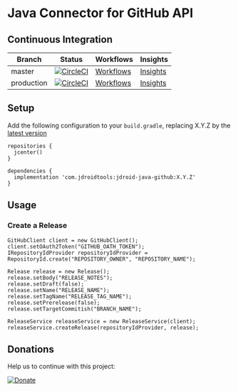 # Java Connector for GitHub API

## Continuous Integration
|Branch|Status|Workflows|Insights|
| ------------- | ------------- | ------------- | ------------- |
|master|[![CircleCI](https://circleci.com/gh/maxirosson/jdroid-java-github/tree/master.svg?style=svg)](https://circleci.com/gh/maxirosson/jdroid-java-github/tree/master)|[Workflows](https://circleci.com/gh/maxirosson/workflows/jdroid-java-github/tree/master)|[Insights](https://circleci.com/build-insights/gh/maxirosson/jdroid-java-github/master)|
|production|[![CircleCI](https://circleci.com/gh/maxirosson/jdroid-java-github/tree/production.svg?style=svg)](https://circleci.com/gh/maxirosson/jdroid-java-github/tree/production)|[Workflows](https://circleci.com/gh/maxirosson/workflows/jdroid-java-github/tree/production)|[Insights](https://circleci.com/build-insights/gh/maxirosson/jdroid-java-github/production)|

## Setup 

Add the following configuration to your `build.gradle`, replacing X.Y.Z by the [latest version](https://github.com/maxirosson/jdroid-java-github/releases/latest)

    repositories {
      jcenter()
    }
  
    dependencies {
      implementation 'com.jdroidtools:jdroid-java-github:X.Y.Z'
    }

## Usage

### Create a Release

    GitHubClient client = new GitHubClient();
    client.setOAuth2Token("GITHUB_OATH_TOKEN");
    IRepositoryIdProvider repositoryIdProvider = RepositoryId.create("REPOSITORY_OWNER", "REPOSITORY_NAME");
    
	Release release = new Release();
	release.setBody("RELEASE_NOTES");
	release.setDraft(false);
	release.setName("RELEASE_NAME");
	release.setTagName("RELEASE_TAG_NAME");
	release.setPrerelease(false);
	release.setTargetCommitish("BRANCH_NAME");

	ReleaseService releaseService = new ReleaseService(client);
	releaseService.createRelease(repositoryIdProvider, release);
    
## Donations
Help us to continue with this project:

[![Donate](https://www.paypalobjects.com/en_US/i/btn/btn_donate_LG.gif)](https://www.paypal.com/cgi-bin/webscr?cmd=_s-xclick&hosted_button_id=2UEBTRTSCYA9L)
